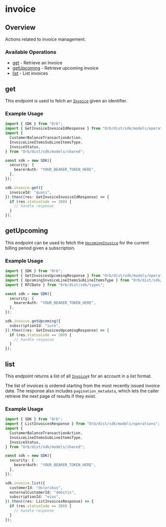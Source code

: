 # invoice

## Overview

Actions related to invoice management.

### Available Operations

* [get](#get) - Retrieve an Invoice
* [getUpcoming](#getupcoming) - Retrieve upcoming invoice
* [list](#list) - List invoices

## get

This endpoint is used to fetch an [`Invoice`](../reference/Orb-API.json/components/schemas/Invoice) given an identifier.

### Example Usage

```typescript
import { SDK } from "Orb";
import { GetInvoiceInvoiceIdResponse } from "Orb/dist/sdk/models/operations";
import {
  CustomerBalanceTransactionAction,
  InvoiceLineItemsSubLineItemsType,
  InvoiceStatus,
} from "Orb/dist/sdk/models/shared";

const sdk = new SDK({
  security: {
    bearerAuth: "YOUR_BEARER_TOKEN_HERE",
  },
});

sdk.invoice.get({
  invoiceId: "quasi",
}).then((res: GetInvoiceInvoiceIdResponse) => {
  if (res.statusCode == 200) {
    // handle response
  }
});
```

## getUpcoming

This endpoint can be used to fetch the [`UpcomingInvoice`](../reference/Orb-API.json/components/schemas/Upcoming%20Invoice) for the current billing period given a subscription.

### Example Usage

```typescript
import { SDK } from "Orb";
import { GetInvoicesUpcomingResponse } from "Orb/dist/sdk/models/operations";
import { UpcomingInvoiceLineItemsSubLineItemsType } from "Orb/dist/sdk/models/shared";
import { RFCDate } from "Orb/dist/sdk/types";

const sdk = new SDK({
  security: {
    bearerAuth: "YOUR_BEARER_TOKEN_HERE",
  },
});

sdk.invoice.getUpcoming({
  subscriptionId: "iure",
}).then((res: GetInvoicesUpcomingResponse) => {
  if (res.statusCode == 200) {
    // handle response
  }
});
```

## list

This endpoint returns a list of all [`Invoice`](../reference/Orb-API.json/components/schemas/Invoice)s for an account in a list format. 

The list of invoices is ordered starting from the most recently issued invoice date. The response also includes `pagination_metadata`, which lets the caller retrieve the next page of results if they exist.

### Example Usage

```typescript
import { SDK } from "Orb";
import { ListInvoicesResponse } from "Orb/dist/sdk/models/operations";
import {
  CustomerBalanceTransactionAction,
  InvoiceLineItemsSubLineItemsType,
  InvoiceStatus,
} from "Orb/dist/sdk/models/shared";

const sdk = new SDK({
  security: {
    bearerAuth: "YOUR_BEARER_TOKEN_HERE",
  },
});

sdk.invoice.list({
  customerId: "doloribus",
  externalCustomerId: "debitis",
  subscriptionId: "eius",
}).then((res: ListInvoicesResponse) => {
  if (res.statusCode == 200) {
    // handle response
  }
});
```
